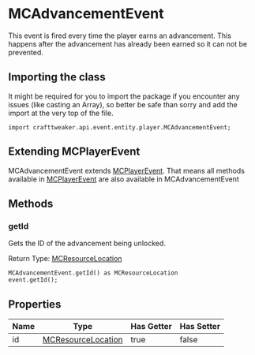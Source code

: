 # MCAdvancementEvent

This event is fired every time the player earns an advancement. This happens
 after the advancement has already been earned so it can not be prevented.

## Importing the class

It might be required for you to import the package if you encounter any issues (like casting an Array), so better be safe than sorry and add the import at the very top of the file.
```zenscript
import crafttweaker.api.event.entity.player.MCAdvancementEvent;
```


## Extending MCPlayerEvent

MCAdvancementEvent extends [MCPlayerEvent](/vanilla/api/event/entity/player/MCPlayerEvent). That means all methods available in [MCPlayerEvent](/vanilla/api/event/entity/player/MCPlayerEvent) are also available in MCAdvancementEvent

## Methods

### getId

Gets the ID of the advancement being unlocked.

Return Type: [MCResourceLocation](/vanilla/api/util/MCResourceLocation)

```zenscript
MCAdvancementEvent.getId() as MCResourceLocation
event.getId();
```


## Properties

| Name | Type | Has Getter | Has Setter |
|------|------|------------|------------|
| id | [MCResourceLocation](/vanilla/api/util/MCResourceLocation) | true | false |

